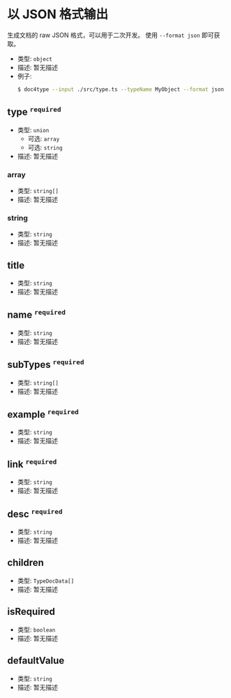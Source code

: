 # 以 JSON 格式输出

生成文档的 raw JSON 格式，可以用于二次开发。
使用 `--format json` 即可获取。

*   类型: `object`
*   描述: 暂无描述
*   例子:
    ```bash
    $ doc4type --input ./src/type.ts --typeName MyObject --format json
    ```

## type <sup>`required`</sup>

*   类型: `union`
    *   可选: `array`
    *   可选: `string`
*   描述: 暂无描述

### array

*   类型: `string[]`
*   描述: 暂无描述

### string

*   类型: `string`
*   描述: 暂无描述

## title

*   类型: `string`
*   描述: 暂无描述

## name <sup>`required`</sup>

*   类型: `string`
*   描述: 暂无描述

## subTypes <sup>`required`</sup>

*   类型: `string[]`
*   描述: 暂无描述

## example <sup>`required`</sup>

*   类型: `string`
*   描述: 暂无描述

## link <sup>`required`</sup>

*   类型: `string`
*   描述: 暂无描述

## desc <sup>`required`</sup>

*   类型: `string`
*   描述: 暂无描述

## children

*   类型: `TypeDocData[]`
*   描述: 暂无描述

## isRequired

*   类型: `boolean`
*   描述: 暂无描述

## defaultValue

*   类型: `string`
*   描述: 暂无描述 